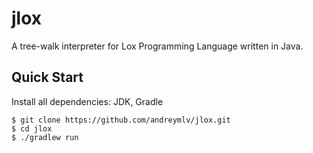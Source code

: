 # jlox

A tree-walk interpreter for Lox Programming Language written in Java.

## Quick Start

Install all dependencies: JDK, Gradle

```console
$ git clone https://github.com/andreymlv/jlox.git
$ cd jlox
$ ./gradlew run
```
